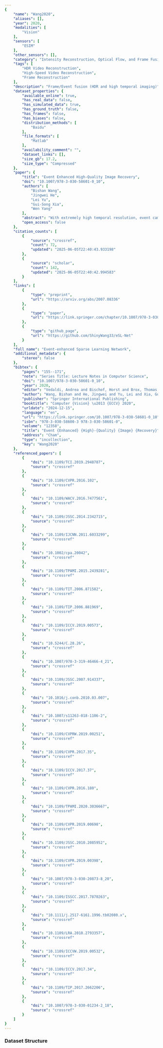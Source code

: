 ```yaml
---
{
    "name": "Wang2020",
    "aliases": [],
    "year": 2020,
    "modalities": [
        "Vision"
    ],
    "sensors": [
        "ESIM"
    ],
    "other_sensors": [],
    "category": "Intensity Reconstruction, Optical Flow, and Frame Fusion",
    "tags": [
        "HDR Video Reconstruction",
        "High-Speed Video Reconstruction",
        "Frame Reconstruction"
    ],
    "description": "Frame/Event fusion (HDR and high temporal imaging)",
    "dataset_properties": {
        "available_online": true,
        "has_real_data": false,
        "has_simulated_data": true,
        "has_ground_truth": false,
        "has_frames": false,
        "has_biases": false,
        "distribution_methods": [
            "Baidu"
        ],
        "file_formats": [
            "Matlab"
        ],
        "availability_comment": "",
        "dataset_links": [],
        "size_gb": 17.2,
        "size_type": "Compressed"
    },
    "paper": {
        "title": "Event Enhanced High-Quality Image Recovery",
        "doi": "10.1007/978-3-030-58601-0_10",
        "authors": [
            "Bishan Wang",
            "Jingwei He",
            "Lei Yu",
            "Gui-Song Xia",
            "Wen Yang"
        ],
        "abstract": "With extremely high temporal resolution, event cameras have a large potential for robotics and computer vision. However, their asynchronous imaging mechanism often aggravates the measurement sensitivity to noises and brings a physical burden to increase the image spatial resolution. To recover high-quality intensity images, one should address both denoising and super-resolution problems for event cameras. Since events depict brightness changes, with the enhanced degeneration model by the events, the clear and sharp high-resolution latent images can be recovered from the noisy, blurry and low-resolution intensity observations. Exploiting the framework of sparse learning, the events and the low-resolution intensity observations can be jointly considered. Based on this, we propose an explainable network, an event-enhanced sparse learning network (eSL-Net), to recover the high-quality images from event cameras. After training with a synthetic dataset, the proposed eSL-Net can largely improve the performance of the state-of-the-art by 7-12 dB. Furthermore, without additional training process, the proposed eSL-Net can be easily extended to generate continuous frames with frame-rate as high as the events.",
        "open_access": false
    },
    "citation_counts": [
        {
            "source": "crossref",
            "count": 72,
            "updated": "2025-06-05T22:40:43.933198"
        },
        {
            "source": "scholar",
            "count": 142,
            "updated": "2025-06-05T22:40:42.994583"
        }
    ],
    "links": [
        {
            "type": "preprint",
            "url": "https://arxiv.org/abs/2007.08336"
        },
        {
            "type": "paper",
            "url": "https://link.springer.com/chapter/10.1007/978-3-030-58601-0_10"
        },
        {
            "type": "github_page",
            "url": "https://github.com/ShinyWang33/eSL-Net"
        }
    ],
    "full_name": "Event-enhanced Sparse Learning Network",
    "additional_metadata": {
        "stereo": false
    },
    "bibtex": {
        "pages": "155--171",
        "note": "Series Title: Lecture Notes in Computer Science",
        "doi": "10.1007/978-3-030-58601-0_10",
        "year": 2020,
        "editor": "Vedaldi, Andrea and Bischof, Horst and Brox, Thomas and Frahm, Jan-Michael",
        "author": "Wang, Bishan and He, Jingwei and Yu, Lei and Xia, Gui-Song and Yang, Wen",
        "publisher": "Springer International Publishing",
        "booktitle": "Computer {Vision} \u2013 {ECCV} 2020",
        "urldate": "2024-12-15",
        "language": "en",
        "url": "https://link.springer.com/10.1007/978-3-030-58601-0_10",
        "isbn": "978-3-030-58600-3 978-3-030-58601-0",
        "volume": "12358",
        "title": "Event {Enhanced} {High}-{Quality} {Image} {Recovery}",
        "address": "Cham",
        "type": "incollection",
        "key": "Wang2020"
    },
    "referenced_papers": [
        {
            "doi": "10.1109/TCI.2019.2948787",
            "source": "crossref"
        },
        {
            "doi": "10.1109/CVPR.2016.102",
            "source": "crossref"
        },
        {
            "doi": "10.1109/WACV.2016.7477561",
            "source": "crossref"
        },
        {
            "doi": "10.1109/JSSC.2014.2342715",
            "source": "crossref"
        },
        {
            "doi": "10.1109/IJCNN.2011.6033299",
            "source": "crossref"
        },
        {
            "doi": "10.1002/cpa.20042",
            "source": "crossref"
        },
        {
            "doi": "10.1109/TPAMI.2015.2439281",
            "source": "crossref"
        },
        {
            "doi": "10.1109/TIT.2006.871582",
            "source": "crossref"
        },
        {
            "doi": "10.1109/TIP.2006.881969",
            "source": "crossref"
        },
        {
            "doi": "10.1109/ICCV.2019.00573",
            "source": "crossref"
        },
        {
            "doi": "10.5244/C.28.26",
            "source": "crossref"
        },
        {
            "doi": "10.1007/978-3-319-46466-4_21",
            "source": "crossref"
        },
        {
            "doi": "10.1109/JSSC.2007.914337",
            "source": "crossref"
        },
        {
            "doi": "10.1016/j.conb.2010.03.007",
            "source": "crossref"
        },
        {
            "doi": "10.1007/s11263-018-1106-2",
            "source": "crossref"
        },
        {
            "doi": "10.1109/CVPRW.2019.00251",
            "source": "crossref"
        },
        {
            "doi": "10.1109/CVPR.2017.35",
            "source": "crossref"
        },
        {
            "doi": "10.1109/ICCV.2017.37",
            "source": "crossref"
        },
        {
            "doi": "10.1109/CVPR.2016.180",
            "source": "crossref"
        },
        {
            "doi": "10.1109/TPAMI.2020.3036667",
            "source": "crossref"
        },
        {
            "doi": "10.1109/CVPR.2019.00698",
            "source": "crossref"
        },
        {
            "doi": "10.1109/JSSC.2010.2085952",
            "source": "crossref"
        },
        {
            "doi": "10.1109/CVPR.2019.00398",
            "source": "crossref"
        },
        {
            "doi": "10.1007/978-3-030-20873-8_20",
            "source": "crossref"
        },
        {
            "doi": "10.1109/ISSCC.2017.7870263",
            "source": "crossref"
        },
        {
            "doi": "10.1111/j.2517-6161.1996.tb02080.x",
            "source": "crossref"
        },
        {
            "doi": "10.1109/LRA.2018.2793357",
            "source": "crossref"
        },
        {
            "doi": "10.1109/ICCVW.2019.00532",
            "source": "crossref"
        },
        {
            "doi": "10.1109/ICCV.2017.34",
            "source": "crossref"
        },
        {
            "doi": "10.1109/TIP.2017.2662206",
            "source": "crossref"
        },
        {
            "doi": "10.1007/978-3-030-01234-2_18",
            "source": "crossref"
        }
    ]
}
---
```


### Dataset Structure
